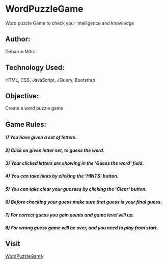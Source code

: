 # WordPuzzleGame
Word puzzle Game to check your intelligence and knowledge
## Author:
Debarun Mitra
## Technology Used:
HTML, CSS, JavaScript, JQuery, Bootstrap
## Objective:
Create a word puzzle game
## Game Rules:
##### 1) You have given a set of letters.
##### 2) Click on given letter set, to guess the word.
##### 3) Your clicked letters are showing in the 'Guess the word' field.
##### 4) You can take hints by clicking the 'HINTS' button.
##### 5) You can take clear your guesses by clicking the 'Clear' button.
##### 6) Before checking your guess make sure that guess is your final guess.
##### 7) For correct guess you gain points and game level will up.
##### 8) For wrong guess game will be over, and you need to play from start.
## Visit
[WordPuzzleGame](https://debarunmitra.github.io/WordPuzzleGame/)
